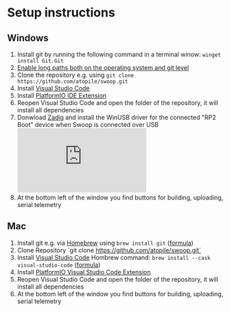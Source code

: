 # Setup instructions

## Windows

1. Install git by running the following command in a terminal winow: `winget install Git.Git`
1. [Enable long paths both on the operating system and git level](https://arduino-pico.readthedocs.io/en/latest/platformio.html#important-steps-for-windows-users-before-installing)
1. Clone the repository e.g. using `git clone https://github.com/atopile/swoop.git`
1. Install [Visual Studio Code](https://code.visualstudio.com/)
1. Install [PlatformIO IDE Extension](https://platformio.org/install/ide?install=vscode)
1. Reopen Visual Studio Code and open the folder of the repository, it will install all dependencies
1. Donwload [Zadig](https://zadig.akeo.ie/) and install the WinUSB driver for the connected "RP2 Boot" device when Swoop is connected over USB
![Zadig window](https://forums.raspberrypi.com/download/file.php?id=55573&sid=6964c0e56687c9a6d2d03afeaecb83e3 "Installing WinUSB using Zadig")
1. At the bottom left of the window you find buttons for building, uploading, serial telemetry

## Mac

1. Install git e.g. via [Homebrew](https://brew.sh/) using `brew install git` ([formula](https://formulae.brew.sh/formula/git))
1. Clone Repository ´git clone https://github.com/atopile/swoop.git´
1. Install [Visual Studio Code](https://code.visualstudio.com/) Hombrew command: `brew install --cask visual-studio-code` ([formula](https://formulae.brew.sh/cask/visual-studio-code))
1. Install [PlatformIO Visual Studio Code Extension](https://marketplace.visualstudio.com/items?itemName=platformio.platformio-ide)
1. Reopen Visual Studio Code and open the folder of the repository, it will install all dependencies
1. At the bottom left of the window you find buttons for building, uploading, serial telemetry
